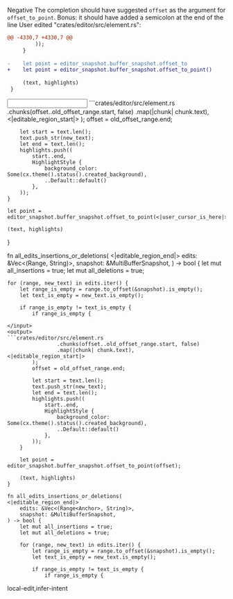 <rating>Negative</rating>
<feedback>The completion should have suggested `offset` as the argument for `offset_to_point`. Bonus: it should have added a semicolon at the end of the line</feedback>
<events>
User edited "crates/editor/src/element.rs":
```diff
@@ -4330,7 +4330,7 @@
         ));
     }
     
-    let point = editor_snapshot.buffer_snapshot.offset_to
+    let point = editor_snapshot.buffer_snapshot.offset_to_point()
     
     (text, highlights)
 }

```
</events>
<input>
```crates/editor/src/element.rs
                .chunks(offset..old_offset_range.start, false)
                .map(|chunk| chunk.text),
<|editable_region_start|>
        );
        offset = old_offset_range.end;

        let start = text.len();
        text.push_str(new_text);
        let end = text.len();
        highlights.push((
            start..end,
            HighlightStyle {
                background_color: Some(cx.theme().status().created_background),
                ..Default::default()
            },
        ));
    }
    
    let point = editor_snapshot.buffer_snapshot.offset_to_point(<|user_cursor_is_here|>)
    
    (text, highlights)
}

fn all_edits_insertions_or_deletions(
<|editable_region_end|>
    edits: &Vec<(Range<Anchor>, String)>,
    snapshot: &MultiBufferSnapshot,
) -> bool {
    let mut all_insertions = true;
    let mut all_deletions = true;

    for (range, new_text) in edits.iter() {
        let range_is_empty = range.to_offset(&snapshot).is_empty();
        let text_is_empty = new_text.is_empty();

        if range_is_empty != text_is_empty {
            if range_is_empty {
```
</input>
<output>
```crates/editor/src/element.rs
                .chunks(offset..old_offset_range.start, false)
                .map(|chunk| chunk.text),
<|editable_region_start|>
        );
        offset = old_offset_range.end;

        let start = text.len();
        text.push_str(new_text);
        let end = text.len();
        highlights.push((
            start..end,
            HighlightStyle {
                background_color: Some(cx.theme().status().created_background),
                ..Default::default()
            },
        ));
    }
    
    let point = editor_snapshot.buffer_snapshot.offset_to_point(offset);

    (text, highlights)
}

fn all_edits_insertions_or_deletions(
<|editable_region_end|>
    edits: &Vec<(Range<Anchor>, String)>,
    snapshot: &MultiBufferSnapshot,
) -> bool {
    let mut all_insertions = true;
    let mut all_deletions = true;

    for (range, new_text) in edits.iter() {
        let range_is_empty = range.to_offset(&snapshot).is_empty();
        let text_is_empty = new_text.is_empty();

        if range_is_empty != text_is_empty {
            if range_is_empty {
```
</output>

<labels>
local-edit,infer-intent
</labels>
